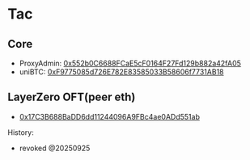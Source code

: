 # Tac

## Core

- ProxyAdmin: [0x552b0C6688FCaE5cF0164F27Fd129b882a42fA05](https://explorer.tac.build/address/0x552b0C6688FCaE5cF0164F27Fd129b882a42fA05)
- uniBTC: [0xF9775085d726E782E83585033B58606f7731AB18](https://explorer.tac.build/address/0xF9775085d726E782E83585033B58606f7731AB18)

## LayerZero OFT(peer eth)

- [0x17C3B688BaDD6dd11244096A9FBc4ae0ADd551ab](https://explorer.tac.build/address/0x17C3B688BaDD6dd11244096A9FBc4ae0ADd551ab)

History:
- revoked @20250925
